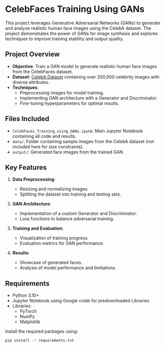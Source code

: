 # CelebFaces Training Using GANs

This project leverages Generative Adversarial Networks (GANs) to generate and analyze realistic human face images using the CelebA dataset. The project demonstrates the power of GANs for image synthesis and explores techniques to improve training stability and output quality.

## Project Overview

- **Objective**: Train a GAN model to generate realistic human face images from the CelebFaces dataset.
- **Dataset**: [CelebA Dataset](http://mmlab.ie.cuhk.edu.hk/projects/CelebA.html) containing over 200,000 celebrity images with diverse attributes.
- **Techniques**:
  - Preprocessing images for model training.
  - Implementing GAN architecture with a Generator and Discriminator.
  - Fine-tuning hyperparameters for optimal results.

## Files Included

- `CelebFaces_Training_using_GANs.ipynb`: Main Jupyter Notebook containing all code and results.
- `data/`: Folder containing sample images from the CelebA dataset (not included here for size constraints).
- `output/`: Generated face images from the trained GAN.

## Key Features

1. **Data Preprocessing**:
   - Resizing and normalizing images.
   - Splitting the dataset into training and testing sets.

2. **GAN Architecture**:
   - Implementation of a custom Generator and Discriminator.
   - Loss functions to balance adversarial training.

3. **Training and Evaluation**:
   - Visualization of training progress.
   - Evaluation metrics for GAN performance.

4. **Results**:
   - Showcase of generated faces.
   - Analysis of model performance and limitations.

## Requirements

- Python 3.10+
- Jupyter Notebook using Google colab for predownloaded Libraries
- Libraries:
  - PyTorch
  - NumPy
  - Matplotlib

Install the required packages using:
```bash
pip install -r requirements.txt
